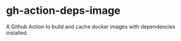 # gh-action-deps-image

A Github Action to build and cache docker images with dependencies installed.

